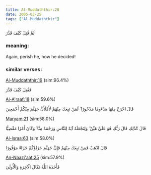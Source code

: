 ```yaml
---
title: Al-Muddaththir:20
date: 2005-03-25
tags: ["Al-Muddaththir"]
---
```

ثُمَّ قُتِلَ كَيْفَ قَدَّرَ
### meaning: 
Again, perish he, how he decided!
### similar verses: 

[Al-Muddaththir:19](/74/19) (sim:96.4%)

فَقُتِلَ كَيْفَ قَدَّرَ

[Al-A'raaf:18](/7/18) (sim:59.6%)

قَالَ اخْرُجْ مِنْهَا مَذْءُومًا مَدْحُورًا ۖ لَمَنْ تَبِعَكَ مِنْهُمْ لَأَمْلَأَنَّ جَهَنَّمَ مِنْكُمْ أَجْمَعِينَ

[Maryam:21](/19/21) (sim:58.0%)

قَالَ كَذَٰلِكِ قَالَ رَبُّكِ هُوَ عَلَيَّ هَيِّنٌ ۖ وَلِنَجْعَلَهُ آيَةً لِلنَّاسِ وَرَحْمَةً مِنَّا ۚ وَكَانَ أَمْرًا مَقْضِيًّا

[Al-Israa:63](/17/63) (sim:58.0%)

قَالَ اذْهَبْ فَمَنْ تَبِعَكَ مِنْهُمْ فَإِنَّ جَهَنَّمَ جَزَاؤُكُمْ جَزَاءً مَوْفُورًا

[An-Naazi'aat:25](/79/25) (sim:57.9%)

فَأَخَذَهُ اللَّهُ نَكَالَ الْآخِرَةِ وَالْأُولَىٰ
